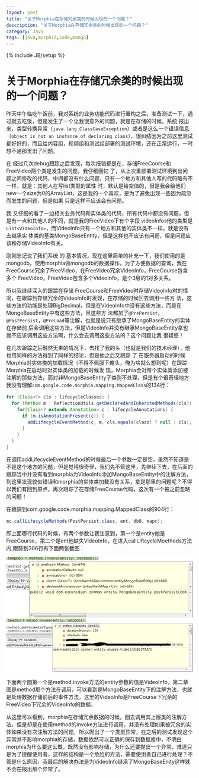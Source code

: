 ```yaml
---
layout: post
title: "关于Morphia在存储冗余类的时候出现的一个问题？"
description: "关于Morphia在存储冗余类的时候出现的一个问题？"
category: Java
tags: [java,morphia,code,mongo]
---
```

{% include JB/setup %}


关于Morphia在存储冗余类的时候出现的一个问题？
============================================


昨天中午临吃午饭前，我对系统的业务功能代码进行重构之后，准备测试一下，通过就去吃饭，但是发生了一个让我很意外的问题，就是在存储的时候，系统 报出来，类型转换异常（`java.lang.ClassCaseException`）或者是这么一个错误信息（`object is not an instance of declaring class`），很纠结因为之前这里测试都好好的，而且给内容组，视频组和测试组部署的测试环境，还在正常运行，一时想不通那里出了问题。

在 经过几次debug跟踪之后发现，每次报错都是在，存储FreeCourse和FreeVideo两个类是发生的问题，我仔细回忆 了，从上次重部署测试环境到出问题之间修改的代码，中间都没有什么问题，只有一个地方和其他人写的代码略有不一样，就是：其他人在写list类型的属性 时，默认是给空值的，但是我会给他们new一个size为0的ArrayList，这是我的一个喜欢，是为了避免出现一些因为疏忽而发生的问题，但是如果 只是这样不应该会有问题。

我 又仔细的看了一边相关业务代码和实体类的代码，所有代码中都没有问题，但是有一点和其他人的不同，就是我的FreeVideo下有个字段 videoInfos他的类型是`List<VideoInfo>`，而VideoInfo只有一个地方和其他的实体类不一样，就是没有去继承实 体类的基类MongoBaseEntity，但是这样也不应该有问题，但是问题应该和存储VideoInfo有关。

刚刚忘记说了我们系统 的 基本情况，现在这里简单的补充一下，我们使用的是mongodb，使用morphia做mongodb的数据操作，为了方便数据的查询，我在 FreeCourse冗余了FreeVideo，在FreeVideo冗余VideoInfo，FreeCourse包含多个 FreeVideo，FreeVideo包含多个VideoInfo，是个3层的1对多关系。

所以我继续深入的跟踪在存储 FreeCourse和FreeVideo时存储VideoInfo时的情况，在跟踪到存储冗余的VideoInfo时发现，在存储的时候回去调用一些方 法，这些方法的功能是处理BigDecimal，但是在VideoInfo中没有这些方法，而是在MongoBaseEntity中有这些方法，且这些方 法都加了`@PrePersist`，`@PostPersist`，`@PreLoad`等注解，也就是说只有继承了MongoBaseEntity的实体在存储前 后会调用这些方法，但是VideoInfo并没有继承MongoBaseEntity拿也就不应该调用这些方法啊，什么会去调用这些方法的？这个问题让我 很疑惑！

在几次跟踪之后融然无果的情况下，去找了我的头（也就是我们的技术经理），他也用同样的方法得到了同样的结论，但是他之后又跟踪 了 在服务器启动的时候Morphia对实体类的加载情况（不得不佩服下俺头，俺为啥就么想到呢）在跟踪Morphia在启动时对实体类的加载的时候发 现，Morphia会对每个实体类添加被注解的那些方法，而对非MongoBaseEntity子类则不处理，但是有个很奇怪地方我没有理解`com.google.code.morphia.mapping.MappedClass`的134行：

```java
for (Class<?> cls : lifecycleClasses) {
  for (Method m : ReflectionUtils.getDeclaredAndInheritedMethods(cls)) {
    for(Class<? extends Annotation> c : lifecycleAnnotations) {
      if (m.isAnnotationPresent(c)) {
        addLifecycleEventMethod(c, m, cls.equals(clazz) ? null : cls);
      }
    }
  }
}
```

在调用addLifecycleEventMethod的时候最后一个参数一定是空，虽然不知道是不是这个地方的问题，但是觉得很奇怪，我们先不管这里，先继续下去，在后面的跟踪当中并没有看到morphia为VideoInfo添加MongoBaseEntity中的注解方法，到这里发现貌似错误和morphia的实体类加载没有关系，拿是那里的问题呢？不得以我们有回到原点，再次跟踪了在存储FreeCourse代码，这次有一个被之前忽略的问题！

在跟踪到com.google.code.morphia.mapping.MappedClass的904行：

```java
mc.callLifecycleMethods(PostPersist.class, ent, dbO, mapr);
```

即上面哪行代码的时候，有两个参数让我注意到，第一个是entity他是FreeCourse，第二个是ent他缺失VideoInfo，在进入callLiftcycleMoethods方法内,跟踪到306行有下面两张截图：

![FzwYz](/assets/images/FzwYz.png)
![KSLXG](/assets/images/KSLXG.png)

下面两个图第一个是method.invoke方法的entity参数的值是VideoInfo，第二章图是method那个方法在调用，可以看到是MongoBaseEntity下的注解方法，也就是处理数据存储前后的事件方法。这里的VideoInfo是FreeCourse下冗余的FreeVideo下冗余的VideoInfo的数据。

从这里可以看到，morphia在存储冗余数据的时候，回去调用其上层类的注解方法，但是却是在使用method的invoke方法进行调用，并没有处理如果被冗余的实体如果没有次注解方法的问题，所以抛出了一个类型异常，在之后的测试发现这个异常并不影响morphia的存储，数据依然可以正确的保存到数据库中，不明白morphia为什么要这么做，既然没有影响存储，为什么还要抛出一个异常，难道只是为了提醒使用者，这样的结构是一个危险的方法，需要使用者自己进行处理？不管是什么原因，我最后的解决办法是为VideoInfo继承了MongoBaseEnity这样就不会在报出那个异常了。